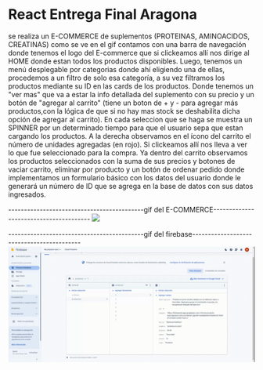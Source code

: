 # React Entrega Final Aragona

se realiza un E-COMMERCE de suplementos (PROTEINAS, AMINOACIDOS, CREATINAS)
como se ve en el gif contamos con una barra de navegación donde tenemos el logo del E-commerce que si clickeamos allí nos dirige al HOME donde estan todos los productos disponibles.
Luego, tenemos un menú desplegable por categorias donde ahí eligiendo una de ellas, procedemos a un filtro de solo esa categoría, a su vez filtramos los productos mediante su ID en las cards de los productos. Donde tenemos un "ver mas" que va a estar la info detallada del suplemento con su precio y un botón de "agregar al carrito" (tiene un boton de + y - para agregar más productos,con la lógica de que si no hay mas stock se deshabilita dicha opción de agregar al carrito). En cada seleccion que se haga se muestra un SPINNER por un determinado tiempo para que el usuario sepa que estan cargando los productos.
 A la derecha observamos en el ícono del carrito el número de unidades agregadas (en rojo). Si clickeamos allí nos lleva a ver lo que fue seleccionado para la compra.
Ya dentro del carrito observamos los productos seleccionados con la suma de sus precios y botones de vaciar carrito, eliminar por producto y un botón de ordenar pedido donde implementamos un formulario básico con los datos del usuario donde le generará un número de ID que se agrega en la base de datos con sus datos ingresados.


-------------------------------------------gif del E-COMMERCE---------------------------------------
![](public/assets/video-para-gif.gif)


-------------------------------------------gif del firebase------------------------------------------
![](public/assets/db.gif)


